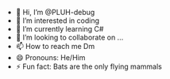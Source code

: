 - 👋 Hi, I’m @PLUH-debug
- 👀 I’m interested in coding
- 🌱 I’m currently learning C#
- 💞️ I’m looking to collaborate on ...
- 📫 How to reach me Dm
- 😄 Pronouns: He/Him
- ⚡ Fun fact: Bats are the only flying mammals

<!---
PLUH-debug/PLUH-debug is a ✨ special ✨ repository because its `README.md` (this file) appears on your GitHub profile.
You can click the Preview link to take a look at your changes.
--->
